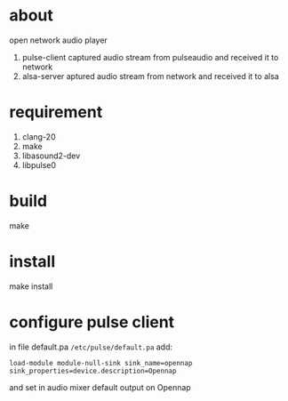 # about

open network audio player

1. pulse-client captured audio stream from pulseaudio and received it to network
2. alsa-server aptured audio stream from network and received it to alsa

# requirement

1. clang-20
2. make
3. libasound2-dev
4. libpulse0

# build

make

# install

make install

# configure pulse client

in file default.pa `/etc/pulse/default.pa` add:

`
load-module module-null-sink sink_name=opennap sink_properties=device.description=Opennap
`

and set in audio mixer default output on Opennap
